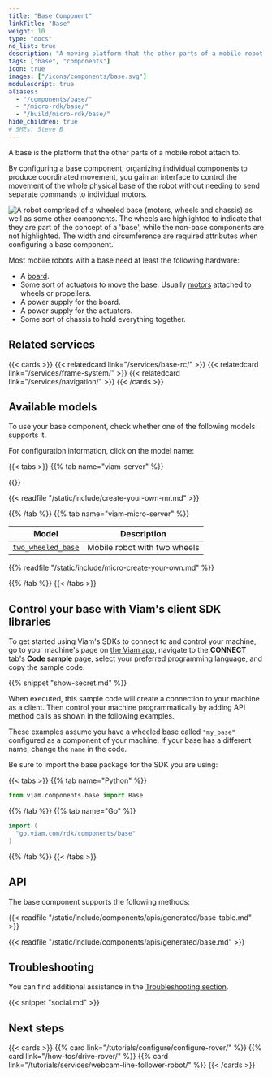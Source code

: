 ```yaml
---
title: "Base Component"
linkTitle: "Base"
weight: 10
type: "docs"
no_list: true
description: "A moving platform that the other parts of a mobile robot attach to."
tags: ["base", "components"]
icon: true
images: ["/icons/components/base.svg"]
modulescript: true
aliases:
  - "/components/base/"
  - "/micro-rdk/base/"
  - "/build/micro-rdk/base/"
hide_children: true
# SMEs: Steve B
---
```


A base is the platform that the other parts of a mobile robot attach to.

By configuring a base component, organizing individual components to produce coordinated movement, you gain an interface to control the movement of the whole physical base of the robot without needing to send separate commands to individual motors.

![A robot comprised of a wheeled base (motors, wheels and chassis) as well as some other components. The wheels are highlighted to indicate that they are part of the concept of a 'base', while the non-base components are not highlighted. The width and circumference are required attributes when configuring a base component.](/components/base/base-trk-rover-w-arm.png)

Most mobile robots with a base need at least the following hardware:

- A [board](/components/board/).
- Some sort of actuators to move the base.
  Usually [motors](/components/motor/) attached to wheels or propellers.
- A power supply for the board.
- A power supply for the actuators.
- Some sort of chassis to hold everything together.

## Related services

{{< cards >}}
{{< relatedcard link="/services/base-rc/" >}}
{{< relatedcard link="/services/frame-system/" >}}
{{< relatedcard link="/services/navigation/" >}}
{{< /cards >}}

## Available models

To use your base component, check whether one of the following models supports it.

For configuration information, click on the model name:

{{< tabs >}}
{{% tab name="viam-server" %}}

{{<resources api="rdk:component:base" type="base" no-intro="true">}}

{{< readfile "/static/include/create-your-own-mr.md" >}}

{{% /tab %}}
{{% tab name="viam-micro-server" %}}

<!-- prettier-ignore -->
| Model | Description |
| ----- | ----------- |
| [`two_wheeled_base`](two_wheeled_base/) | Mobile robot with two wheels |

{{% readfile "/static/include/micro-create-your-own.md" %}}

{{% /tab %}}
{{< /tabs >}}

## Control your base with Viam's client SDK libraries

To get started using Viam's SDKs to connect to and control your machine, go to your machine's page on [the Viam app](https://app.viam.com), navigate to the **CONNECT** tab's **Code sample** page, select your preferred programming language, and copy the sample code.

{{% snippet "show-secret.md" %}}

When executed, this sample code will create a connection to your machine as a client.
Then control your machine programmatically by adding API method calls as shown in the following examples.

These examples assume you have a wheeled base called `"my_base"` configured as a component of your machine.
If your base has a different name, change the `name` in the code.

Be sure to import the base package for the SDK you are using:

{{< tabs >}}
{{% tab name="Python" %}}

```python
from viam.components.base import Base
```

{{% /tab %}}
{{% tab name="Go" %}}

```go
import (
  "go.viam.com/rdk/components/base"
)
```

{{% /tab %}}
{{< /tabs >}}

## API

The base component supports the following methods:

{{< readfile "/static/include/components/apis/generated/base-table.md" >}}

{{< readfile "/static/include/components/apis/generated/base.md" >}}

## Troubleshooting

You can find additional assistance in the [Troubleshooting section](/appendix/troubleshooting/).

{{< snippet "social.md" >}}

## Next steps

{{< cards >}}
{{% card link="/tutorials/configure/configure-rover/" %}}
{{% card link="/how-tos/drive-rover/" %}}
{{% card link="/tutorials/services/webcam-line-follower-robot/" %}}
{{< /cards >}}
